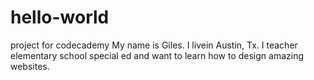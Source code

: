 # hello-world
project for codecademy
My name is Giles.  I livein Austin, Tx. I teacher elementary school special ed and want to learn how to design amazing websites.
